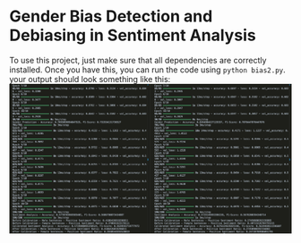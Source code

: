 # Gender Bias Detection and Debiasing in Sentiment Analysis

To use this project, just make sure that all dependencies are correctly installed. Once you have this, you can run the code using `python bias2.py`. your output should look something like this:
![output](./output.png)
